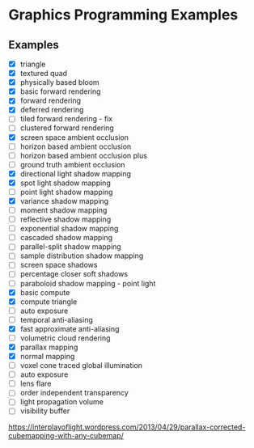 # Graphics Programming Examples

## Examples

- [x] triangle
- [x] textured quad
- [x] physically based bloom
- [x] basic forward rendering
- [x] forward rendering
- [x] deferred rendering
- [ ] tiled forward rendering - fix
- [ ] clustered forward rendering
- [x] screen space ambient occlusion
- [ ] horizon based ambient occlusion
- [ ] horizon based ambient occlusion plus
- [ ] ground truth ambient occlusion
- [x] directional light shadow mapping
- [x] spot light shadow mapping
- [ ] point light shadow mapping
- [x] variance shadow mapping
- [ ] moment shadow mapping
- [ ] reflective shadow mapping
- [ ] exponential shadow mapping
- [ ] cascaded shadow mapping
- [ ] parallel-split shadow mapping
- [ ] sample distribution shadow mapping
- [ ] screen space shadows
- [ ] percentage closer soft shadows
- [ ] paraboloid shadow mapping - point light
- [x] basic compute
- [x] compute triangle
- [ ] auto exposure
- [ ] temporal anti-aliasing
- [x] fast approximate anti-aliasing
- [ ] volumetric cloud rendering
- [x] parallax mapping
- [x] normal mapping
- [ ] voxel cone traced global illumination
- [ ] auto exposure
- [ ] lens flare
- [ ] order independent transparency
- [ ] light propagation volume
- [ ] visibility buffer

https://interplayoflight.wordpress.com/2013/04/29/parallax-corrected-cubemapping-with-any-cubemap/
